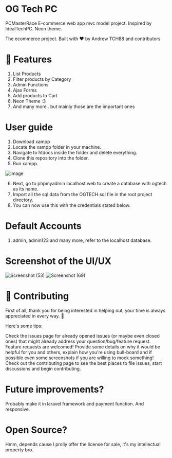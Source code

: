 # OG Tech PC

PCMasterRace E-commerce web app mvc model project. Inspired by IdealTechPC. Neon theme.

The ecommerce project. Built with ❤︎ by Andrew TCH88 and contributors

# 🚀 Features
1. List Products
2. Filter products by Category
3. Admin Functions
4. Ajax Forms
5. Add products to Cart
6. Neon Theme :3
7. And many more.. but mainly those are the important ones

# User guide
1. Download xampp
2. Locate the xampp folder in your machine.
3. Navigate to htdocs inside the folder and delete everything.
4. Clone this repository into the folder.
5. Run xampp.

![image](https://user-images.githubusercontent.com/59404615/207911707-d708fbe9-2060-44b3-b76b-61de5a6ce668.png)

6. Next, go to phpmyadmin localhost web to create a database with ogtech as its name.
7. Import all the sql data from the OGTECH.sql file in the root project directory.
8. You can now use this with the credentials stated below.

# Default Accounts
1. admin, admin123
and many more, refer to the localhost database.

# Screenshot of the UI/UX

![Screenshot (53)](https://user-images.githubusercontent.com/59404615/207912708-0ebc9b42-2a0f-48aa-8055-59670f6c42ee.png)
![Screenshot (69)](https://user-images.githubusercontent.com/59404615/207912747-ab8e5b9c-c8e0-45b3-aabf-f461ff3a576b.png)

# 🎉 Contributing
First of all, thank you for being interested in helping out, your time is always appreciated in every way. 💯

Here's some tips:

Check the issues page for already opened issues (or maybe even closed ones) that might already address your question/bug/feature request.
Feature requests are welcomed! Provide some details on why it would be helpful for you and others, explain how you're using bull-board and if possible even some screenshots if you are willing to mock something!
Check out the contributing page to see the best places to file issues, start discussions and begin contributing.

# Future improvements?
Probably make it in laravel framework and payment function. And responsive.

# Open Source?
Hmm, depends cause I prolly offer the license for sale, it's my intellectual property bro.

